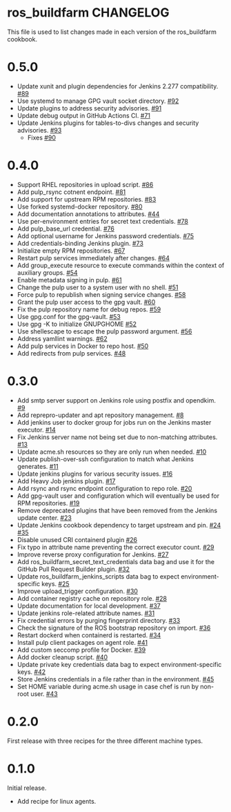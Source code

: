 # ros_buildfarm CHANGELOG

This file is used to list changes made in each version of the ros_buildfarm cookbook.

# 0.5.0

* Update xunit and plugin dependencies for Jenkins 2.277 compatibility. [#89](https://github.com/ros-infrastructure/cookbook-ros-buildfarm/pull/89)
* Use systemd to manage GPG vault socket directory. [#92](https://github.com/ros-infrastructure/cookbook-ros-buildfarm/pull/92)
* Update plugins to address security advisories. [#91](https://github.com/ros-infrastructure/cookbook-ros-buildfarm/pull/91)
* Update debug output in GitHub Actions CI. [#71](https://github.com/ros-infrastructure/cookbook-ros-buildfarm/pull/71)
* Update Jenkins plugins for tables-to-divs changes and security advisories. [#93](https://github.com/ros-infrastructure/cookbook-ros-buildfarm/pull/93)
  * Fixes [#90](https://github.com/ros-infrastructure/cookbook-ros-buildfarm/pull/90)

# 0.4.0

- Support RHEL repositories in upload script. [#86](https://github.com/ros-infrastructure/cookbook-ros-buildfarm/pull/86)
- Add pulp_rsync cotnent endpoint. [#81](https://github.com/ros-infrastructure/cookbook-ros-buildfarm/pull/81)
- Add support for upstream RPM repositories. [#83](https://github.com/ros-infrastructure/cookbook-ros-buildfarm/pull/83)
- Use forked systemd-docker repository. [#80](https://github.com/ros-infrastructure/cookbook-ros-buildfarm/pull/80)
- Add documentation annotations to attributes. [#44](https://github.com/ros-infrastructure/cookbook-ros-buildfarm/pull/44)
- Use per-environment entries for secret text credentials. [#78](https://github.com/ros-infrastructure/cookbook-ros-buildfarm/pull/78)
- Add pulp_base_url credential. [#76](https://github.com/ros-infrastructure/cookbook-ros-buildfarm/pull/76)
- Add optional username for Jenkins password credentials. [#75](https://github.com/ros-infrastructure/cookbook-ros-buildfarm/pull/75)
- Add credentials-binding Jenkins plugin. [#73](https://github.com/ros-infrastructure/cookbook-ros-buildfarm/pull/73)
- Initialize empty RPM repositories. [#67](https://github.com/ros-infrastructure/cookbook-ros-buildfarm/pull/67)
- Restart pulp services immediately after changes. [#64](https://github.com/ros-infrastructure/cookbook-ros-buildfarm/pull/64)
- Add group_execute resource to execute commands within the context of auxiliary groups. [#54](https://github.com/ros-infrastructure/cookbook-ros-buildfarm/pull/54)
- Enable metadata signing in pulp. [#61](https://github.com/ros-infrastructure/cookbook-ros-buildfarm/pull/61)
- Change the pulp user to a system user with no shell. [#51](https://github.com/ros-infrastructure/cookbook-ros-buildfarm/pull/51)
- Force pulp to republish when signing service changes. [#58](https://github.com/ros-infrastructure/cookbook-ros-buildfarm/pull/58)
- Grant the pulp user access to the gpg vault. [#60](https://github.com/ros-infrastructure/cookbook-ros-buildfarm/pull/60)
- Fix the pulp repository name for debug repos. [#59](https://github.com/ros-infrastructure/cookbook-ros-buildfarm/pull/59)
- Use gpg.conf for the gpg-vault. [#53](https://github.com/ros-infrastructure/cookbook-ros-buildfarm/pull/53)
- Use gpg -K to initialize GNUPGHOME [#52](https://github.com/ros-infrastructure/cookbook-ros-buildfarm/pull/52)
- Use shellescape to escape the pulp password argument. [#56](https://github.com/ros-infrastructure/cookbook-ros-buildfarm/pull/56)
- Address yamllint warnings. [#62](https://github.com/ros-infrastructure/cookbook-ros-buildfarm/pull/62)
- Add pulp services in Docker to repo host. [#50](https://github.com/ros-infrastructure/cookbook-ros-buildfarm/pull/50)
- Add redirects from pulp services. [#48](https://github.com/ros-infrastructure/cookbook-ros-buildfarm/pull/48)

# 0.3.0

- Add smtp server support on Jenkins role using postfix and opendkim. [#9](https://github.com/ros-infrastructure/cookbook-ros-buildfarm/pull/9)
- Add reprepro-updater and apt repository management. [#8](https://github.com/ros-infrastructure/cookbook-ros-buildfarm/pull/8)
- Add jenkins user to docker group for jobs run on the Jenkins master executor. [#14](https://github.com/ros-infrastructure/cookbook-ros-buildfarm/pull/14)
- Fix Jenkins server name not being set due to non-matching attributes. [#13](https://github.com/ros-infrastructure/cookbook-ros-buildfarm/pull/13)
- Update acme.sh resources so they are only run when needed. [#10](https://github.com/ros-infrastructure/cookbook-ros-buildfarm/pull/10)
- Update publish-over-ssh configuration to match what Jenkins generates.  [#11](https://github.com/ros-infrastructure/cookbook-ros-buildfarm/pull/11)
- Update jenkins plugins for various security issues. [#16](https://github.com/ros-infrastructure/cookbook-ros-buildfarm/pull/16)
- Add Heavy Job jenkins plugin. [#17](https://github.com/ros-infrastructure/cookbook-ros-buildfarm/pull/17)
- Add rsync and rsync endpoint configuration to repo role. [#20](https://github.com/ros-infrastructure/cookbook-ros-buildfarm/pull/20)
- Add gpg-vault user and configuration which will eventually be used for RPM repositories. [#19](https://github.com/ros-infrastructure/cookbook-ros-buildfarm/pull/19)
- Remove deprecated plugins that have been removed from the Jenkins update center. [#23](https://github.com/ros-infrastructure/cookbook-ros-buildfarm/pull/23)
- Update Jenkins cookbook dependency to target upstream and pin. [#24](https://github.com/ros-infrastructure/cookbook-ros-buildfarm/pull/24) [#35](https://github.com/ros-infrastructure/cookbook-ros-buildfarm/pull/35)
- Disable unused CRI containerd plugin [#26](https://github.com/ros-infrastructure/cookbook-ros-buildfarm/pull/26)
- Fix typo in attribute name preventing the correct executor count. [#29](https://github.com/ros-infrastructure/cookbook-ros-buildfarm/pull/29)
- Improve reverse proxy configuration for Jenkins. [#27](https://github.com/ros-infrastructure/cookbook-ros-buildfarm/pull/27)
- Add ros_buildfarm_secret_text_credentials data bag and use it for the GitHub Pull Request Builder plugin. [#32](https://github.com/ros-infrastructure/cookbook-ros-buildfarm/pull/32)
- Update ros_buildfarm_jenkins_scripts data bag to expect environment-specific keys. [#25](https://github.com/ros-infrastructure/cookbook-ros-buildfarm/pull/25)
- Improve upload_trigger configuration. [#30](https://github.com/ros-infrastructure/cookbook-ros-buildfarm/pull/30)
- Add container registry cache on repository role. [#28](https://github.com/ros-infrastructure/cookbook-ros-buildfarm/pull/28)
- Update documentation for local development. [#37](https://github.com/ros-infrastructure/cookbook-ros-buildfarm/pull/37)
- Update jenkins role-related attribute names. [#31](https://github.com/ros-infrastructure/cookbook-ros-buildfarm/pull/31)
- Fix credential errors by purging fingerprint directory.  [#33](https://github.com/ros-infrastructure/cookbook-ros-buildfarm/pull/33)
- Check the signature of the ROS bootstrap repository on import. [#36](https://github.com/ros-infrastructure/cookbook-ros-buildfarm/pull/36)
- Restart dockerd when containerd is restarted. [#34](https://github.com/ros-infrastructure/cookbook-ros-buildfarm/pull/34)
- Install pulp client packages on agent role. [#41](https://github.com/ros-infrastructure/cookbook-ros-buildfarm/pull/41)
- Add custom seccomp profile for Docker. [#39](https://github.com/ros-infrastructure/cookbook-ros-buildfarm/pull/39)
- Add docker cleanup script. [#40](https://github.com/ros-infrastructure/cookbook-ros-buildfarm/pull/40)
- Update private key credentials data bag to expect environment-specific keys. [#42](https://github.com/ros-infrastructure/cookbook-ros-buildfarm/pull/42)
- Store Jenkins credentials in a file rather than in the environment. [#45](https://github.com/ros-infrastructure/cookbook-ros-buildfarm/pull/45)
- Set HOME variable during acme.sh usage in case chef is run by non-root user. [#43](https://github.com/ros-infrastructure/cookbook-ros-buildfarm/pull/43)

# 0.2.0

First release with three recipes for the three different machine types.

# 0.1.0

Initial release.
- Add recipe for linux agents.

